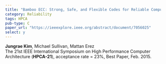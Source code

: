```yaml
---
title: "Bamboo ECC: Strong, Safe, and Flexible Codes for Reliable Computer Memory"
category: Reliability
tags: HPCA
pub-type: C
paper_url: "https://ieeexplore.ieee.org/abstract/document/7056025"
select: y
---
```


**Jungrae Kim**, Michael Sullivan, Mattan Erez<br>
The 21st IEEE International Symposium on High Performance Computer Architecture (**HPCA-21**), acceptance rate = 23%, Best Paper, Feb. 2015.

